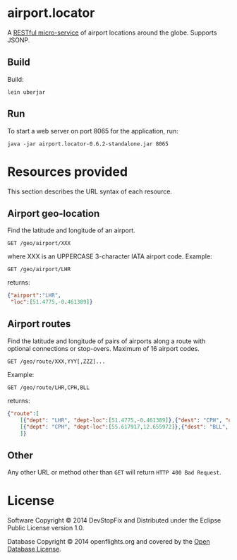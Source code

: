 # airport.locator

A [RESTful micro-service](http://martinfowler.com/articles/microservices.html) of
airport locations around the globe. Supports JSONP.

## Build

Build:

    lein uberjar

## Run

To start a web server on port 8065 for the application, run:

    java -jar airport.locator-0.6.2-standalone.jar 8065

# Resources provided

This section describes the URL syntax of each resource.

## Airport geo-location

Find the latitude and longitude of an airport.

```
GET /geo/airport/XXX
```

where XXX is an UPPERCASE 3-character IATA airport code. Example:

```
GET /geo/airport/LHR
```

returns:

```json
{"airport":"LHR",
 "loc":[51.4775,-0.461389]}
```

## Airport routes

Find the latitude and longitude of pairs of airports along a route
with optional connections or stop-overs. Maximum of 16 airport codes.

```
GET /geo/route/XXX,YYY[,ZZZ]...
```

Example:

```
GET /geo/route/LHR,CPH,BLL
```

returns:

```json
{"route":[
    [{"dept": "LHR", "dept-loc":[51.4775,-0.461389]},{"dest": "CPH", "dest-loc":[55.617917,12.655972]}],
    [{"dept": "CPH", "dept-loc":[55.617917,12.655972]},{"dest": "BLL", "dest-loc":[55.740322,9.151778]}]
    ]}
```

## Other

Any other URL or method other than ```GET``` will return ```HTTP 400 Bad Request```.

# License

Software Copyright © 2014 DevStopFix and Distributed under the Eclipse Public License version 1.0.

Database Copyright © 2014 openflights.org and covered by the [Open Database License](http://opendatacommons.org/licenses/odbl/1.0/).
